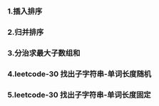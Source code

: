 ### 1.插入排序

### 2.归并排序

### 3.分治求最大子数组和

### 4.leetcode-30 找出子字符串-单词长度随机

### 5.leetcode-30 找出子字符串-单词长度固定